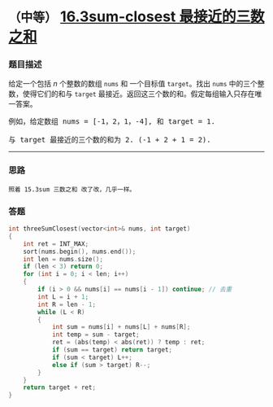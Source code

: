 # `（中等）` [16.3sum-closest 最接近的三数之和](https://leetcode-cn.com/problems/3sum-closest/)

### 题目描述
<p>给定一个包括&nbsp;<em>n</em> 个整数的数组&nbsp;<code>nums</code><em>&nbsp;</em>和 一个目标值&nbsp;<code>target</code>。找出&nbsp;<code>nums</code><em>&nbsp;</em>中的三个整数，使得它们的和与&nbsp;<code>target</code>&nbsp;最接近。返回这三个数的和。假定每组输入只存在唯一答案。</p>

<pre>例如，给定数组 nums = [-1，2，1，-4], 和 target = 1.

与 target 最接近的三个数的和为 2. (-1 + 2 + 1 = 2).
</pre>


---
### 思路
```
照着 15.3sum 三数之和 改了改，几乎一样。
```

### 答题
``` C++
int threeSumClosest(vector<int>& nums, int target)
{
	int ret = INT_MAX;
	sort(nums.begin(), nums.end());
	int len = nums.size();
	if (len < 3) return 0;
	for (int i = 0; i < len; i++)
	{
		if (i > 0 && nums[i] == nums[i - 1]) continue; // 去重
		int L = i + 1;
		int R = len - 1;
		while (L < R)
		{
			int sum = nums[i] + nums[L] + nums[R];
			int temp = sum - target;
			ret = (abs(temp) < abs(ret)) ? temp : ret;
			if (sum == target) return target;
			if (sum < target) L++;
			else if (sum > target) R--;
		}
	}
	return target + ret;
}
```
